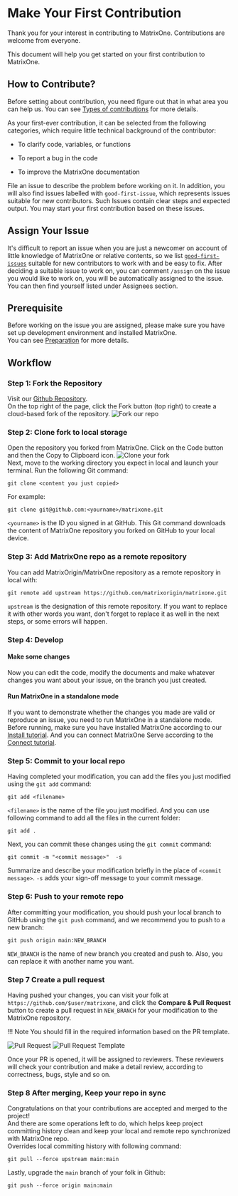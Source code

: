 # **Make Your First Contribution**
Thank you for your interest in contributing to MatrixOne. Contributions are welcome from everyone.

This document will help you get started on your first contribution to MatrixOne.

## **How to Contribute?**
Before setting about contribution, you need figure out that in what area you can help us. You can see [Types of contributions](How-to-Contribute/types-of-contributions.md) for more details.

As your first-ever contribution, it can be selected from the following categories, which require little technical background of the contributor:

* To clarify code, variables, or functions

* To report a bug in the code

* To improve the MatrixOne documentation

File an issue to describe the problem before working on it. In addition, you will also find issues labelled with `good-first-issue`, which represents issues suitable for new contributors. Such Issues contain clear steps and expected output. You may start your first contribution based on these issues.


## **Assign Your Issue**
It's difficult to report an issue when you are just a newcomer on account of little knowledge of MatrixOne or relative contents, so we list [`good-first-issues`](https://github.com/matrixorigin/matrixone/issues?q=is%3Aopen+is%3Aissue+label%3A%22good+first+issue%22) suitable for new contributors to work with and be easy to fix.
After deciding a suitable issue to work on, you can comment `/assign` on the issue you would like to work on, you will be automatically assigned to the issue. You can then find yourself listed under Assignees section.

## **Prerequisite**
Before working on the issue you are assigned, please make sure you have set up development environment and installed MatrixOne.  
You can see [Preparation](How-to-Contribute/preparation.md) for more details.

## **Workflow**
### **Step 1: Fork the Repository**
Visit our [Github Repository](https://github.com/matrixorigin/matrixone).  
On the top right of the page, click the Fork button (top right) to create a cloud-based fork of the repository.
![Fork our repo](https://github.com/matrixorigin/artwork/blob/main/docs/contribution-guide/contribution-guide-fork.png?raw=true)

### **Step 2: Clone fork to local storage**
Open the repository you forked from MatrixOne. Click on the Code button and then the Copy to Clipboard icon.
![Clone your fork](https://github.com/matrixorigin/artwork/blob/main/docs/contribution-guide/contribution-guide-clone.png?raw=true)  
Next, move to the working directory you expect in local and launch your terminal. Run the following Git command:  
```
git clone <content you just copied>
```  
For example:    
```
git clone git@github.com:<yourname>/matrixone.git
```
`<yourname>` is the ID you signed in at GitHub. This Git command downloads the content of MatrixOne repository you forked on GitHub to your local device.  

### **Step 3: Add MatrixOne repo as a remote repository**
You can add MatrixOrigin/MatrixOne repository as a remote repository in local with:  
```
git remote add upstream https://github.com/matrixorigin/matrixone.git  
```
`upstream` is the designation of this remote repository. If you want to replace it with other words you want, don't forget to replace it as well in the next steps, or some errors will happen.

### **Step 4: Develop**
#### **Make some changes**
Now you can edit the code, modify the documents and make whatever changes you want about your issue, on the branch you just created.

#### **Run MatrixOne in a standalone mode**
If you want to demonstrate whether the changes you made are valid or reproduce an issue, you need to run MatrixOne in a standalone mode.  
Before running, make sure you have installed MatrixOne according to our [Install tutorial](./../Get-Started/install-standalone-matrixone.md).
And you can connect MatrixOne Serve according to the [Connect tutorial](./../Get-Started/connect-to-matrixone-server.md).


### **Step 5: Commit to your local repo**
Having completed your modification, you can add the files you just modified using the `git add` command:
```
git add <filename>
```
`<filename>` is the name of the file you just modified.
And you can use following command to add all the files in the current folder:
```
git add .
```
Next, you can commit these changes using the `git commit` command:
```
git commit -m "<commit message>"  -s
```
Summarize and describe your modification briefly in the place of `<commit message>`.
`-s` adds your sign-off message to your commit message.
### **Step 6: Push to your remote repo**
After committing your modification, you should push your local branch to GitHub using the `git push` command, and we recommend you to push to a new branch:
```
git push origin main:NEW_BRANCH
```
`NEW_BRANCH` is the name of new branch you created and push to. Also, you can replace it with another name you want.

### **Step 7 Create a pull request**
Having pushed your changes, you can visit your folk at `https://github.com/$user/matrixone`, and click the **Compare & Pull Request** button to create a pull request in `NEW_BRANCH` for your modification to the MatrixOne repository. 

!!! Note
    You should fill in the required information based on the PR template.

![Pull Request](https://github.com/matrixorigin/artwork/blob/main/docs/contribution-guide/contribution-guide-pr.png?raw=true)
![Pull Request Template](https://github.com/matrixorigin/artwork/blob/main/docs/contribution-guide/contribution-guide-pr-template.png?raw=true)

Once your PR is opened, it will be assigned to reviewers. These reviewers will check your contribution and make a detail review, according to correctness, bugs, style and so on.

### **Step 8 After merging, Keep your repo in sync**
Congratulations on that your contributions are accepted and merged to the project!  
And there are some operations left to do, which helps keep project committing history clean and keep your local and remote repo synchronized with MatrixOne repo.  
Overrides local commiting history with following command:  
```
git pull --force upstream main:main
```
Lastly, upgrade the `main` branch of your folk in Github:
```
git push --force origin main:main
```